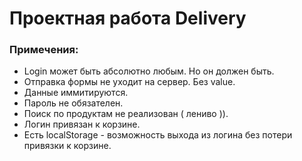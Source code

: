 #   Проектная работа Delivery 

### Примечения:

+ Login может быть абсолютно любым. Но он должен быть.
+ Отправка формы не уходит на сервер. Без value.
+ Данные иммитируются.
+ Пароль не обязателен.
+ Поиск по продуктам не реализован ( лениво )).
+ Логин привязан к корзине.
+ Есть localStorage - возможность выхода из логина без потери привязки к корзине.
